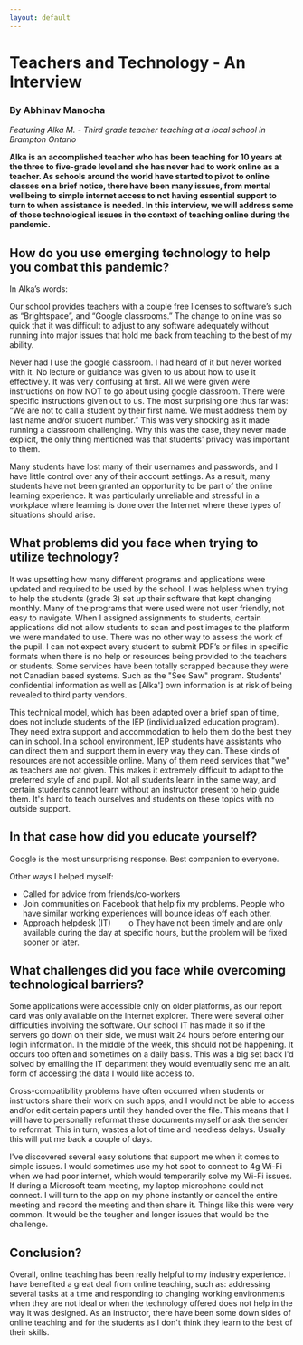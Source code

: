 ```yaml
---
layout: default
---
```


# Teachers and Technology - An Interview

### By Abhinav Manocha

*Featuring Alka M. - Third grade teacher teaching at a local school in Brampton Ontario*

**Alka is an accomplished teacher who has been teaching for 10 years at the three to five-grade level and she has never had to work online as a teacher. As schools around the world have started to pivot to online classes on a brief notice, there have been many issues, from mental wellbeing to simple internet access to not having essential support to turn to when assistance is needed. In this interview, we will address some of those technological issues in the context of teaching online during the pandemic.**

## How do you use emerging technology to help you combat this pandemic?

In Alka’s words:  

Our school provides teachers with a couple free licenses to software’s such as “Brightspace”, and “Google classrooms.” The change to online was so quick that it was difficult to adjust to any software adequately without running into major issues that hold me back from teaching to the best of my ability. 

Never had I use the google classroom. I had heard of it but never worked with it. No lecture or guidance was given to us about how to use it effectively. It was very confusing at first. All we were given were instructions on how NOT to go about using google classroom. There were specific instructions given out to us. The most surprising one thus far was: “We are not to call a student by their first name. We must address them by last name and/or student number.” This was very shocking as it made running a classroom challenging. Why this was the case, they never made explicit, the only thing mentioned was that students' privacy was important to them.

Many students have lost many of their usernames and passwords, and I have little control over any of their account settings. As a result, many students have not been granted an opportunity to be part of the online learning experience. It was particularly unreliable and stressful in a workplace where learning is done over the Internet where these types of situations should arise.   

## What problems did you face when trying to utilize technology?

It was upsetting how many different programs and applications were updated and required to be used by the school. I was helpless when trying to help the students (grade 3) set up their software that kept changing monthly. Many of the programs that were used were not user friendly, not easy to navigate. When I assigned assignments to students, certain applications did not allow students to scan and post images to the platform we were mandated to use. There was no other way to assess the work of the pupil. I can not expect every student to submit PDF’s or files in specific formats when there is no help or resources being provided to the teachers or students. Some services have been totally scrapped because they were not Canadian based systems. Such as the "See Saw" program. Students' confidential information as well as [Alka'] own information is at risk of being revealed to third party vendors.

This technical model, which has been adapted over a brief span of time, does not include students of the IEP (individualized education program). They need extra support and accommodation to help them do the best they can in school. In a school environment, IEP students have assistants who can direct them and support them in every way they can. These kinds of resources are not accessible online. Many of them need services that "we" as teachers are not given. This makes it extremely difficult to adapt to the preferred style of and pupil. Not all students learn in the same way, and certain students cannot learn without an instructor present to help guide them. It's hard to teach ourselves and students on these topics with no outside support.

## In that case how did you educate yourself?

Google is the most unsurprising response. Best companion to everyone.

Other ways I helped myself:
-	Called for advice from friends/co-workers
-	Join communities on Facebook that help fix my problems. People who have similar working experiences will bounce ideas off each other.
-	Approach helpdesk (IT)
&nbsp;&nbsp;&nbsp;&nbsp;&nbsp;&nbsp; o	They have not been timely and are only available during the day at specific hours, but the problem will be fixed sooner or later.

## What challenges did you face while overcoming technological barriers?

Some applications were accessible only on older platforms, as our report card was only available on the Internet explorer. There were several other difficulties involving the software. Our school IT has made it so if the servers go down on their side, we must wait 24 hours before entering our login information. In the middle of the week, this should not be happening. It occurs too often and sometimes on a daily basis. This was a big set back I'd solved by emailing the IT department they would eventually send me an alt. form of accessing the data I would like access to. 

Cross-compatibility problems have often occurred when students or instructors share their work on such apps, and I would not be able to access and/or edit certain papers until they handed over the file. This means that I will have to personally reformat these documents myself or ask the sender to reformat. This in turn, wastes a lot of time and needless delays. Usually this will put me back a couple of days.

I've discovered several easy solutions that support me when it comes to simple issues. I would sometimes use my hot spot to connect to 4g Wi-Fi when we had poor internet, which would temporarily solve my Wi-Fi issues. If during a Microsoft team meeting, my laptop microphone could not connect. I will turn to the app on my phone instantly or cancel the entire meeting and record the meeting and then share it. Things like this were very common. It would be the tougher and longer issues that would be the challenge.

## Conclusion?

Overall, online teaching has been really helpful to my industry experience. I have benefited a great deal from online teaching, such as: addressing several tasks at a time and responding to changing working environments when they are not ideal or when the technology offered does not help in the way it was designed. As an instructor, there have been some down sides of online teaching and for the students as I don't think they learn to the best of their skills.